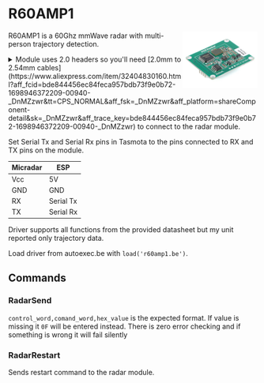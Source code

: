 # R60AMP1

<img src="../img/r60amp1.jpg" align=right width=30%></img>

R60AMP1 is a 60Ghz mmWave radar with multi-person trajectory detection.

<details>
  <summary>Module uses 2.0 headers so you'll need [2.0mm to 2.54mm cables](https://www.aliexpress.com/item/32404830160.html?aff_fcid=bde844456ec84feca957bdb73f9e0b72-1698946372209-00940-_DnMZzwr&tt=CPS_NORMAL&aff_fsk=_DnMZzwr&aff_platform=shareComponent-detail&sk=_DnMZzwr&aff_trace_key=bde844456ec84feca957bdb73f9e0b72-1698946372209-00940-_DnMZzwr) to connect to the radar module. </summary>
 [Everything Presence Lite Kit](https://templates.blakadder.com/everything_presence_lite.html) has built in headers to easily use the sensor.  
 Another option are these [2 row header Dupont cables (2x3P)](https://www.aliexpress.com/item/1005004327111557.html?aff_fcid=d990ff4f1a7a4e808378e32a40aecad3-1690136370877-04300-_DcwFFoX&tt=CPS_NORMAL&aff_fsk=_DcwFFoX&aff_platform=shareComponent-detail&sk=_DcwFFoX&aff_trace_key=d990ff4f1a7a4e808378e32a40aecad3-1690136370877-04300-_DcwFFoX&terminal_id=3f8c776975fd455ba956809c02d71a91&afSmartRedirect=y) that can be soldered to the board.
</details>

Set Serial Tx and Serial Rx pins in Tasmota to the pins connected to RX and TX pins on the module.

| Micradar | ESP |
|---|---|
| Vcc |5V       |
| GND |GND      |
| RX  |Serial Tx  |
| TX  | Serial Rx | 

Driver supports all functions from the provided datasheet but my unit reported only trajectory data.

Load driver from autoexec.be with `load('r60amp1.be')`.

## Commands

### RadarSend

`control_word,comand_word,hex_value` is the expected format. If value is missing it `0F` will be entered instead. There is zero error checking and if something is wrong it will fail silently

### RadarRestart

Sends restart command to the radar module.